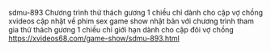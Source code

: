 
sdmu-893 Chương trình thử thách gương 1 chiều chỉ dành cho cặp vợ chồng	
xvideos cập nhật về phim sex game show nhật bản với chương trình tham gia thử thách gương 1 chiều chỉ giới hạn dành cho cặp đôi vợ chồng	
https://xvideos68.com/game-show/sdmu-893.html
